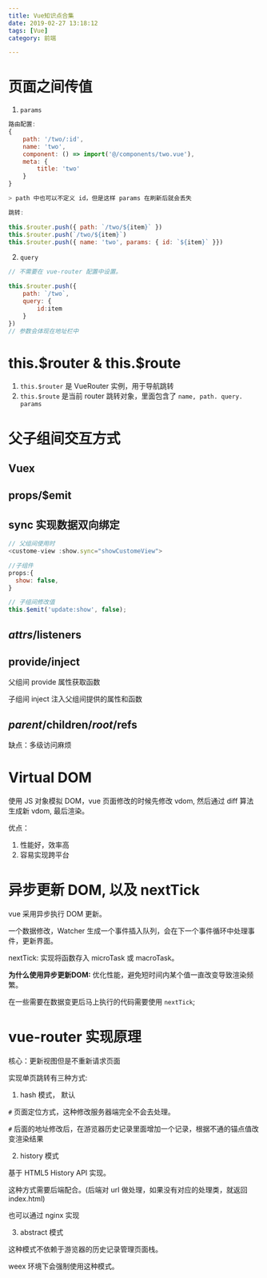 ```yaml
---
title: Vue知识点合集
date: 2019-02-27 13:18:12
tags: [Vue]
category: 前端

---
```


# 页面之间传值

1. `params`

```js
路由配置:
{
    path: '/two/:id',
    name: 'two',
    component: () => import('@/components/two.vue'),
    meta: {
        title: 'two'
    }
}

> path 中也可以不定义 id，但是这样 params 在刷新后就会丢失

跳转:

this.$router.push({ path: `/two/${item}` })
this.$router.push(`/two/${item}`)
this.$router.push({ name: 'two', params: { id: `${item}` }})
```

2. `query`

```js
// 不需要在 vue-router 配置中设置。

this.$router.push({
    path: `/two`,
    query: {
        id:item
    }
})
// 参数会体现在地址栏中
```

# this.$router & this.$route

1. `this.$router` 是 VueRouter 实例，用于导航跳转
2. `this.$route` 是当前 router 跳转对象，里面包含了 `name, path. query. params`




# 父子组间交互方式

## Vuex

## props/$emit

## sync 实现数据双向绑定

```js
// 父组间使用时
<custome-view :show.sync="showCustomeView">

//子组件
props:{
  show: false,
}

// 子组间修改值
this.$emit('update:show', false);
```

## $attrs/$listeners

## provide/inject

父组间 provide 属性获取函数

子组间 inject 注入父组间提供的属性和函数

## $parent/$children/$root/$refs

缺点：多级访问麻烦

# Virtual DOM

使用 JS 对象模拟 DOM，vue 页面修改的时候先修改 vdom, 然后通过 diff 算法生成新 vdom, 最后渲染。

优点：

1. 性能好，效率高
2. 容易实现跨平台

# 异步更新 DOM, 以及 nextTick

vue 采用异步执行 DOM 更新。

一个数据修改，Watcher 生成一个事件插入队列，会在下一个事件循环中处理事件，更新界面。

nextTick: 实现将函数存入 microTask 或 macroTask。

**为什么使用异步更新DOM:** 优化性能，避免短时间内某个值一直改变导致渲染频繁。

在一些需要在数据变更后马上执行的代码需要使用 `nextTick`;


# vue-router 实现原理

核心：更新视图但是不重新请求页面

实现单页跳转有三种方式:

1. hash 模式， 默认

`#` 页面定位方式，这种修改服务器端完全不会去处理。

`#` 后面的地址修改后，在游览器历史记录里面增加一个记录，根据不通的锚点值改变渲染结果

2. history 模式

基于 HTML5 History API 实现。

这种方式需要后端配合。(后端对 url 做处理，如果没有对应的处理类，就返回 index.html)

也可以通过 nginx 实现


3. abstract 模式

这种模式不依赖于游览器的历史记录管理页面栈。

weex 环境下会强制使用这种模式。

